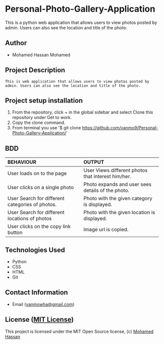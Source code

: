# Personal-Photo-Gallery-Application

This is a python web application that allows users to view photos posted by admin. Users can also see the location and title of the photo.

## Author 

*   Mohamed Hassan Mohamed

## Project Description

    This is web application that allows users to view photos posted by admin. Users can also see the location and title of the photo.

## Project setup  installation

1.  From the repository, click + in the global sidebar and select Clone this repository under Get to work.
2.  Copy the clone command.
3.  From terminal you use
    '$ git clone <https://github.com/vanmo9/Personal-Photo-Gallery-Application/>'


## BDD  

| BEHAVIOUR | OUTPUT|
|:------------------|:-----------|
| User loads on to the page  |  User Views different photos that interest him/her. |
| User clicks on a single photo  | Photo expands and user sees details of the photo. |
| User Search for different categories of photos. | Photo with the given category is displayed. | 
| User Search for different locations of photos | Photo with the given location is displayed. |
| User clicks on the copy link button  |  Image url is copied. | 


## Technologies Used

* Python
* CSS
* HTML
* Git  


## Contact Information 

* Email (vanmowha@gmail.com)


## License ([MIT License]( ))
This project is licensed under the MIT Open Source license, (c) [Mohamed Hassan]( )
